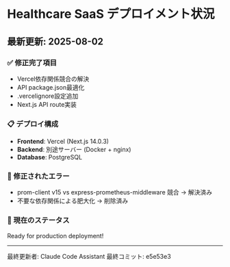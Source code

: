 # Healthcare SaaS デプロイメント状況

## 最新更新: 2025-08-02

### ✅ 修正完了項目
- Vercel依存関係競合の解決
- API package.json最適化
- .vercelignore設定追加
- Next.js API route実装

### 📋 デプロイ構成
- **Frontend**: Vercel (Next.js 14.0.3)
- **Backend**: 別途サーバー (Docker + nginx)
- **Database**: PostgreSQL

### 🔧 修正されたエラー
- prom-client v15 vs express-prometheus-middleware 競合 → 解決済み
- 不要な依存関係による肥大化 → 削除済み

### 🎯 現在のステータス
Ready for production deployment!

---
最終更新者: Claude Code Assistant
最終コミット: e5e53e3